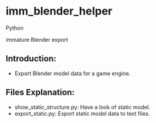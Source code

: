 imm_blender_helper
==================

Python

immature Blender export

Introduction:
-------------
* Export Blender model data for a game engine.

Files Explanation:
------------------
* show_static_structure.py: Have a look of static model.
* export_static.py: Export static model data to text files.